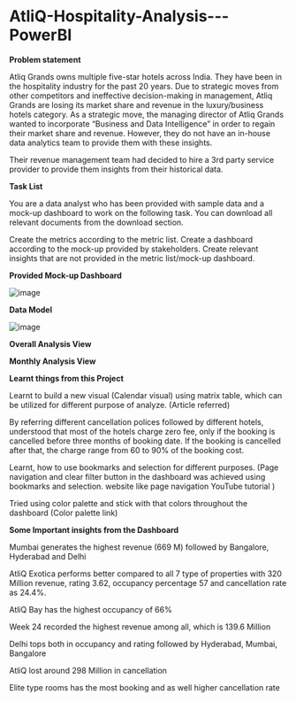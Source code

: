 # AtliQ-Hospitality-Analysis---PowerBI

**Problem statement**

Atliq Grands owns multiple five-star hotels across India. They have been in the hospitality industry for the past 20 years. Due to strategic moves from other competitors and ineffective decision-making in management, Atliq Grands are losing its market share and revenue in the luxury/business hotels category. As a strategic move, the managing director of Atliq Grands wanted to incorporate “Business and Data Intelligence” in order to regain their market share and revenue. However, they do not have an in-house data analytics team to provide them with these insights.

Their revenue management team had decided to hire a 3rd party service provider to provide them insights from their historical data.

**Task List**

You are a data analyst who has been provided with sample data and a mock-up dashboard to work on the following task. You can download all relevant documents from the download section.

Create the metrics according to the metric list.
Create a dashboard according to the mock-up provided by stakeholders.
Create relevant insights that are not provided in the metric list/mock-up dashboard.

**Provided Mock-up Dashboard**

![image](https://github.com/Gyaneshwar16/AtliQ-Hospitality-Analysis---PowerBI/assets/139397600/f91424ef-7eb8-484d-823b-50fe73eeea5a)


**Data Model**

![image](https://github.com/Gyaneshwar16/AtliQ-Hospitality-Analysis---PowerBI/assets/139397600/6c578c46-7429-4e12-9fe5-b5f55aae80f4)

**Overall Analysis View**


**Monthly Analysis View**


**Learnt things from this Project**

Learnt to build a new visual (Calendar visual) using matrix table, which can be utilized for different purpose of analyze. (Article referred)

By referring different cancellation polices followed by different hotels, understood that most of the hotels charge zero fee, only if the booking is cancelled before three months of booking date. If the booking is cancelled after that, the charge range from 60 to 90% of the booking cost.

Learnt, how to use bookmarks and selection for different purposes. (Page navigation and clear filter button in the dashboard was achieved using bookmarks and selection. website like page navigation YouTube tutorial )

Tried using color palette and stick with that colors throughout the dashboard (Color palette link)

**Some Important insights from the Dashboard**

Mumbai generates the highest revenue (669 M) followed by Bangalore, Hyderabad and Delhi

AtliQ Exotica performs better compared to all 7 type of properties with 320 Million revenue, rating 3.62, occupancy percentage 57 and cancellation rate as 24.4%.

AtliQ Bay has the highest occupancy of 66%

Week 24 recorded the highest revenue among all, which is 139.6 Million

Delhi tops both in occupancy and rating followed by Hyderabad, Mumbai, Bangalore

AtliQ lost around 298 Million in cancellation

Elite type rooms has the most booking and as well higher cancellation rate
